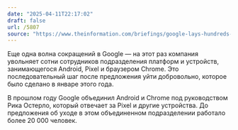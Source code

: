 ```yaml
---
date: "2025-04-11T22:17:02"
draft: false
url: /5807
source: "https://www.theinformation.com/briefings/google-lays-hundreds-employees-android-pixel-group?rc=ukjmk2"
---
```


Еще одна волна сокращений в Google — на этот раз компания увольняет сотни сотрудников подразделения платформ и устройств, занимающегося Android, Pixel и браузером Chrome. Это последовательный шаг после предложения уйти добровольно, которое было сделано в январе этого года.

В прошлом году Google объединил Android и Chrome под руководством Рика Остерло, который отвечает за Pixel и другие устройства. До предложения об уходе в этом объединенном подразделении работало более 20 000 человек.